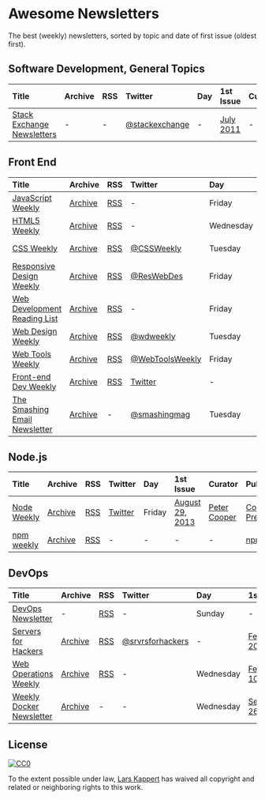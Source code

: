 # Awesome Newsletters

The best (weekly) newsletters, sorted by topic and date of first issue (oldest first).

## Software Development, General Topics

Title | Archive | RSS | Twitter | Day | 1st Issue | Curator | Publisher
:--|:--|:--|:--|:--|:--|:--|:--
[Stack Exchange Newsletters](http://stackexchange.com/newsletters) | - | - | [@stackexchange](https://twitter.com/stackexchange) | - | [July 2011](https://blog.stackexchange.com/2011/07/stack-exchange-site-newsletters/) | - | stack exchange, inc

## Front End

Title | Archive | RSS | Twitter | Day | 1st Issue | Curator | Publisher
:--|:--|:--|:--|:--|:--|:--|:--
[JavaScript Weekly](http://javascriptweekly.com) | [Archive](http://javascriptweekly.com/issues) | [RSS](http://javascriptweekly.com/rss/21c3fohl) | - | Friday | [November 12, 2010](http://javascriptweekly.com/issues/1) | [Peter Cooper](https://twitter.com/peterc) | [Cooper Press](https://cooperpress.com)
[HTML5 Weekly](http://html5weekly.com) | [Archive](http://html5weekly.com/issues) | [RSS](http://html5weekly.com/rss/2211ebge) | - | Wednesday | [August 24, 2011](http://html5weekly.com/issues/1) | [Peter Cooper](https://twitter.com/peterc) | [Cooper Press](https://cooperpress.com)
[CSS Weekly](http://css-weekly.com/) | [Archive](http://css-weekly.com/archives/) | [RSS](http://feeds.feedburner.com/CSS-Weekly) | [@CSSWeekly](https://twitter.com/CSSWeekly) | Tuesday | [March 26, 2012](http://css-weekly.com/issue-1/) | [Zoran Jambor](https://twitter.com/zoranjambor) | N/A
[Responsive Design Weekly](http://responsivedesignweekly.com) | [Archive](http://responsivedesignweekly.com/archive) | [RSS]() | [@ResWebDes](https://twitter.com/reswebdes) | Friday | [April 24, 2012](http://responsivedesignweekly.com/archive/responsive-design-weekly-1/) | [Justin Avery](https://twitter.com/justinavery) | N/A
[Web Development Reading List](https://wdrl.info) | [Archive](https://wdrl.info/archive/) | [RSS](https://wdrl.info/feed.xml) | - | Friday | [June 27, 2013](https://wdrl.info/archive/1/) | [Anselm Hannemann](https://helloanselm.com) | N/A
[Web Design Weekly](https://web-design-weekly.com) | [Archive](https://web-design-weekly.com/archive/) | [RSS](http://feeds.feedburner.com/webdesignweekly) | [@wdweekly](https://twitter.com/wdweekly) | Tuesday | [July 2, 2011](https://web-design-weekly.com/2011/07/02/web-design-weekly-1-2/) | [Jake Bresnehan](http://jakebresnehan.com/) | N/A
[Web Tools Weekly](http://webtoolsweekly.com) | [Archive](http://webtoolsweekly.com/#archive) | [RSS]() | [@WebToolsWeekly](https://twitter.com/WebToolsWeekly) | Friday | [July 23, 2013](http://webtoolsweekly.com/archives/issue-1/) | [Louis Lazaris](https://twitter.com/ImpressiveWebs) | N/A
[Front-end Dev Weekly](http://frontenddevweekly.com) | [Archive](https://frontenddevweekly.curated.co/issues) | [RSS](https://frontenddevweekly.curated.co/issues.rss) | [Twitter]() | - | - | [Galen Vinter](http://galenvinter.com) | N/A
[The Smashing Email Newsletter]() | [Archive](http://www.smashingmagazine.com/the-smashing-newsletter/#newsletter-issues) | - | [@smashingmag](https://twitter.com/smashingmag) | Tuesday | [March 2, 2010](http://www.smashingmagazine.com/smashing-newsletter-issue-1/) | [Smashing Editorial](http://www.smashingmagazine.com/author/newsletter-team/) | N/A

## Node.js

Title | Archive | RSS | Twitter | Day | 1st Issue | Curator | Publisher
:--|:--|:--|:--|:--|:--|:--|:--
[Node Weekly](http://nodeweekly.com) | [Archive](http://nodeweekly.com/issues) | [RSS]() | [Twitter]() | Friday | [August 29, 2013](http://nodeweekly.com/issues/1) | [Peter Cooper](https://twitter.com/peterc) | [Cooper Press](https://cooperpress.com)
[npm weekly](https://www.npmjs.com/npm-weekly) | [Archive](http://us9.campaign-archive2.com/home/?u=077dfd41302a71310cef619e5&id=e17fe5d778) | [RSS](http://us9.campaign-archive2.com/feed?u=077dfd41302a71310cef619e5&id=e17fe5d778) | - | - | - | - | [npm, Inc.](https://www.npmjs.com/about)

## DevOps

Title | Archive | RSS | Twitter | Day | 1st Issue | Curator | Publisher
:--|:--|:--|:--|:--|:--|:--|:--
[DevOps Newsletter](https://blog.serverdensity.com/devops-newsletter/) | - | [RSS](http://feeds.feedburner.com/serverdensity) | - | Sunday | - | - | [server density](https://www.serverdensity.com)
[Servers for Hackers](https://serversforhackers.com/editions) | [Archive](https://serversforhackers.com/editions) | [RSS](https://serversforhackers.com/feed) | [@srvrsforhackers](https://twitter.com/srvrsforhackers) | - | [Feb 25, 2014](https://serversforhackers.com/configuring-apache-virtual-hosts) | - | -
[Web Operations Weekly](http://webopsweekly.com/) | [Archive](http://webopsweekly.com/issues) | [RSS](http://webopsweekly.com/rss/22ck275b) | - | Wednesday | [February 10, 2015](http://webopsweekly.com/issues/1) | - | [Cooper Press](https://cooperpress.com)
[Weekly Docker Newsletter](https://www.docker.com/newsletter-subscription) | [Archive](https://blog.docker.com/docker-weekly-archives/) | - | - | Wednesday | [September 26, 2013](http://us2.campaign-archive1.com/?u=13681e0f8a4ac09ce229a9b48&id=fe9359a1f5&e=[UNIQID]) | - | [Docker]()

## License

[![CC0](http://i.creativecommons.org/p/zero/1.0/88x31.png)](http://creativecommons.org/publicdomain/zero/1.0/)

To the extent possible under law, [Lars Kappert](https://webpro.nl) has waived all copyright and related or neighboring rights to this work.
